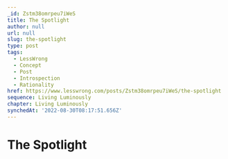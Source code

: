 ```yaml
---
_id: Zstm38omrpeu7iWeS
title: The Spotlight
author: null
url: null
slug: the-spotlight
type: post
tags:
  - LessWrong
  - Concept
  - Post
  - Introspection
  - Rationality
href: https://www.lesswrong.com/posts/Zstm38omrpeu7iWeS/the-spotlight
sequence: Living Luminously
chapter: Living Luminously
synchedAt: '2022-08-30T08:17:51.656Z'
---
```


# The Spotlight
